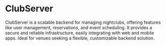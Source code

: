 # ClubServer
ClubServer is a scalable backend for managing nightclubs, offering features like user management, reservations, and event scheduling. It provides a secure and reliable infrastructure, easily integrating with web and mobile apps. Ideal for venues seeking a flexible, customizable backend solution.
